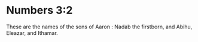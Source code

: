 # Numbers 3:2

These are the names of the sons of Aaron : Nadab the firstborn, and Abihu, Eleazar, and Ithamar.
